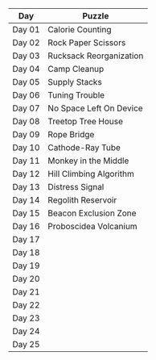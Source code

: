 
| Day  | Puzzle |
| ---- | ------ |
| Day 01  | Calorie Counting  |
| Day 02  | Rock Paper Scissors  |
| Day 03  | Rucksack Reorganization  |
| Day 04  | Camp Cleanup  |
| Day 05  | Supply Stacks  |
| Day 06  | Tuning Trouble  |
| Day 07  | No Space Left On Device  |
| Day 08  | Treetop Tree House  |
| Day 09  | Rope Bridge  |
| Day 10  | Cathode-Ray Tube  |
| Day 11  | Monkey in the Middle  |
| Day 12  | Hill Climbing Algorithm  |
| Day 13  | Distress Signal  |
| Day 14  | Regolith Reservoir  |
| Day 15  | Beacon Exclusion Zone  |
| Day 16  | Proboscidea Volcanium  |
| Day 17  |   |
| Day 18  |   |
| Day 19  |   |
| Day 20  |   |
| Day 21  |   |
| Day 22  |   |
| Day 23  |   |
| Day 24  |   |
| Day 25  |   |
